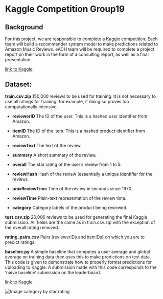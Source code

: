 # Kaggle Competition Group19

## Background

For this project, we are responsible to complete a Kaggle competition. Each team will build a recommender system model to make predictions related to Amazon Music Reviews. eACH team will be required to complete a project report on their work in the form of a consulting report, as well as a final presentation.

[link to Kaggle](https://www.kaggle.com/c/mie1624winter2021/)

## Dataset:

**train.csv.zip** 150,000 reviews to be used for training. It is not necessary to use all ratings for training, for example, if doing so proves too computationally intensive.

- **reviewerID** The ID of the user. This is a hashed user identifier from Amazon.

- **itemID** The ID of the item. This is a hashed product identifier from Amazon.

- **reviewText** The text of the review.

- **summary** A short summary of the review.

- **overall** The star rating of the user’s review from 1 to 5.

- **reviewHash** Hash of the review (essentially a unique identifier for the review).

- **unixReviewTime** Time of the review in seconds since 1970.

- **reviewTime** Plain-text representation of the review time.

- **category** Category labels of the product being reviewed.

**test.csv.zip** 20,000 reviews to be used for generating the final Kaggle submission. All fields are the same as in train.csv.zip with the exception of the overall rating removed.

**rating_pairs.csv** Pairs (reviewerIDs and itemIDs) on which you are to predict ratings.

**baseline.py** A simple baseline that computes a user average and global average on training data then uses this to make predictions on test data. This code is given to demonstrate how to properly format predictions for uploading to Kaggle. A submission made with this code corresponds to the ‘naive baseline‘ submission on the leaderboard.

[link to Kaggle](https://www.kaggle.com/c/mie1624winter2021/)

![Image category by star rating](https://github.com/jackychencw/Amazon-Music-Recommendation-System/tree/main/src/imgs/category_vs_star.png)
